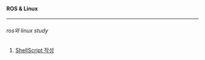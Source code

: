 #### ROS & Linux
---

###### ros와 linux study

1. [ShellScript 작성](https://github.com/yannJu/ROS-Linux/tree/master/ShellScript)
